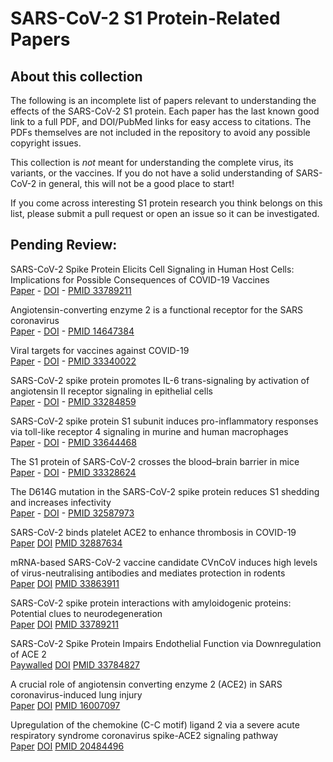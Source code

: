 
# SARS-CoV-2 S1 Protein-Related Papers

## About this collection

The following is an incomplete list of papers relevant to understanding the effects of the SARS-CoV-2 S1 protein.  Each paper has the last known good link to a full PDF, and DOI/PubMed links for easy access to citations.  The PDFs themselves are not included in the repository to avoid any possible copyright issues.

This collection is _not_ meant for understanding the complete virus, its variants, or the vaccines. If you do not have a solid understanding of SARS-CoV-2 in general, this will not be a good place to start!

If you come across interesting S1 protein research you think belongs on this list, please submit a pull request or open an issue so it can be investigated.

## Pending Review:

SARS-CoV-2 Spike Protein Elicits Cell Signaling in Human Host Cells: Implications for Possible Consequences of COVID-19 Vaccines  
[Paper](https://www.mdpi.com/2076-393X/9/1/36/pdf) - [DOI](https://doi.org/10.3390/vaccines9010036) - [PMID 33789211](https://pubmed.ncbi.nlm.nih.gov/33440640/)

Angiotensin-converting enzyme 2 is a functional receptor for the SARS coronavirus  
[Paper](https://www.nature.com/articles/nature02145.pdf) - [DOI](https://doi.org/10.1038/nature02145) - [PMID 14647384](https://pubmed.ncbi.nlm.nih.gov/14647384/)

Viral targets for vaccines against COVID-19  
[Paper](https://www.nature.com/articles/s41577-020-00480-0.pdf) - [DOI](https://doi.org/10.1038/s41577-020-00480-0) - [PMID 33340022](https://pubmed.ncbi.nlm.nih.gov/33340022/)

SARS-CoV-2 spike protein promotes IL-6 trans-signaling by activation of angiotensin II receptor signaling in epithelial cells  
[Paper](https://journals.plos.org/plospathogens/article/file?id=10.1371/journal.ppat.1009128&type=printable) - [DOI](https://doi.org/10.1371/journal.ppat.1009128) - [PMID 33284859](https://pubmed.ncbi.nlm.nih.gov/33284859/)

SARS-CoV-2 spike protein S1 subunit induces pro-inflammatory responses via toll-like receptor 4 signaling in murine and human macrophages  
[Paper](https://www.cell.com/action/showPdf?pii=S2405-8440%2821%2900292-9) - [DOI](https://doi.org/10.1016/j.heliyon.2021.e06187) - [PMID 33644468](https://pubmed.ncbi.nlm.nih.gov/33644468/)

The S1 protein of SARS-CoV-2 crosses the blood–brain barrier in mice  
[Paper](https://www.nature.com/articles/s41593-020-00771-8.pdf) - [DOI](https://doi.org/10.1038/s41593-020-00771-8) - [PMID 33328624](https://pubmed.ncbi.nlm.nih.gov/33328624/)

The D614G mutation in the SARS-CoV-2 spike protein reduces S1 shedding and increases infectivity  
[Paper](https://www.biorxiv.org/content/10.1101/2020.06.12.148726v1.full.pdf) - [DOI](https://doi.org/10.1101/2020.06.12.148726) - [PMID 32587973](https://pubmed.ncbi.nlm.nih.gov/32587973/)

SARS-CoV-2 binds platelet ACE2 to enhance thrombosis in COVID-19  
[Paper](https://jhoonline.biomedcentral.com/track/pdf/10.1186/s13045-020-00954-7.pdf)
[DOI](https://doi.org/10.1186/s13045-020-00954-7)
[PMID 32887634](https://pubmed.ncbi.nlm.nih.gov/32887634/)

mRNA-based SARS-CoV-2 vaccine candidate CVnCoV induces high levels of virus-neutralising antibodies and mediates protection in rodents  
[Paper](https://www.nature.com/articles/s41541-021-00311-w.pdf)
[DOI](https://doi.org/10.1038/s41541-021-00311-w)
[PMID 33863911](https://pubmed.ncbi.nlm.nih.gov/33863911/)

SARS-CoV-2 spike protein interactions with amyloidogenic proteins: Potential clues to neurodegeneration  
[Paper](https://www.ncbi.nlm.nih.gov/pmc/articles/PMC7988450/pdf/main.pdf)
[DOI](https://doi.org/10.1016/j.bbrc.2021.03.100)
[PMID 33789211](https://pubmed.ncbi.nlm.nih.gov/33789211/)

SARS-CoV-2 Spike Protein Impairs Endothelial Function via Downregulation of ACE 2  
[Paywalled](https://www.ahajournals.org/doi/10.1161/CIRCRESAHA.121.318902)
[DOI](https://doi.org/10.1161/CIRCRESAHA.121.318902)
[PMID 33784827](https://pubmed.ncbi.nlm.nih.gov/33784827/)

A crucial role of angiotensin converting enzyme 2 (ACE2) in SARS coronavirus-induced lung injury  
[Paper](https://www.nature.com/articles/nm1267.pdf)
[DOI](https://doi.org/10.1038/nm1267)
[PMID 16007097](https://pubmed.ncbi.nlm.nih.gov/16007097/)

Upregulation of the chemokine (C-C motif) ligand 2 via a severe acute respiratory syndrome coronavirus spike-ACE2 signaling pathway  
[Paper](https://jvi.asm.org/content/jvi/84/15/7703.full-text.pdf)
[DOI](https://doi.org/10.1128/jvi.02560-09)
[PMID 20484496](https://pubmed.ncbi.nlm.nih.gov/20484496/)

